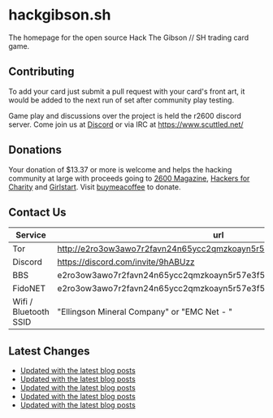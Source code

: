 # hackgibson.sh
The homepage for the open source Hack The Gibson // SH trading card game.


## Contributing

To add your card just submit a pull request with your card's front art, it would be added to the next run of set after community play testing.

Game play and discussions over the project is held the r2600 discord server. Come join us at [Discord](https://discord.com/invite/9hABUzz) or via IRC at https://www.scuttled.net/


## Donations

Your donation of $13.37 or more is welcome and helps the hacking community at large with proceeds going to [2600 Magazine](https://2600.com/), [Hackers for Charity](https://hackersforcharity.org) and [Girlstart](https://girlstart.org).  Visit [buymeacoffee](https://www.buymeacoffee.com/hackgibson.sh) to donate.


## Contact Us

Service | url
-|-
Tor | http://e2ro3ow3awo7r2favn24n65ycc2qmzkoayn5r57e3f56nvjwdcgg32ad.onion
Discord | https://discord.com/invite/9hABUzz
BBS | e2ro3ow3awo7r2favn24n65ycc2qmzkoayn5r57e3f56nvjwdcgg32ad.onion:23
FidoNET | e2ro3ow3awo7r2favn24n65ycc2qmzkoayn5r57e3f56nvjwdcgg32ad.onion:24554
Wifi / Bluetooth SSID | "Ellingson Mineral Company" or "EMC Net - <fidonet address>"

## Latest Changes
<!-- BLOG-POST-LIST:START -->
- [Updated with the latest blog posts](https://github.com/DFW2600/hackgibson.sh/commit/c548e9cea2f0665e55b1a696959c0060e54f6f47)
- [Updated with the latest blog posts](https://github.com/DFW2600/hackgibson.sh/commit/a73e06502b15d5ff793464bcd8c03072e7119bd1)
- [Updated with the latest blog posts](https://github.com/DFW2600/hackgibson.sh/commit/a66d8f3414d769fa73df00d91d9a2862e039cb3a)
- [Updated with the latest blog posts](https://github.com/DFW2600/hackgibson.sh/commit/2d3f5c28ba4046621c481a47633f6250ca140ed3)
- [Updated with the latest blog posts](https://github.com/DFW2600/hackgibson.sh/commit/68e74029212648426ff3fb6fa8e00275799fabb8)
<!-- BLOG-POST-LIST:END -->
